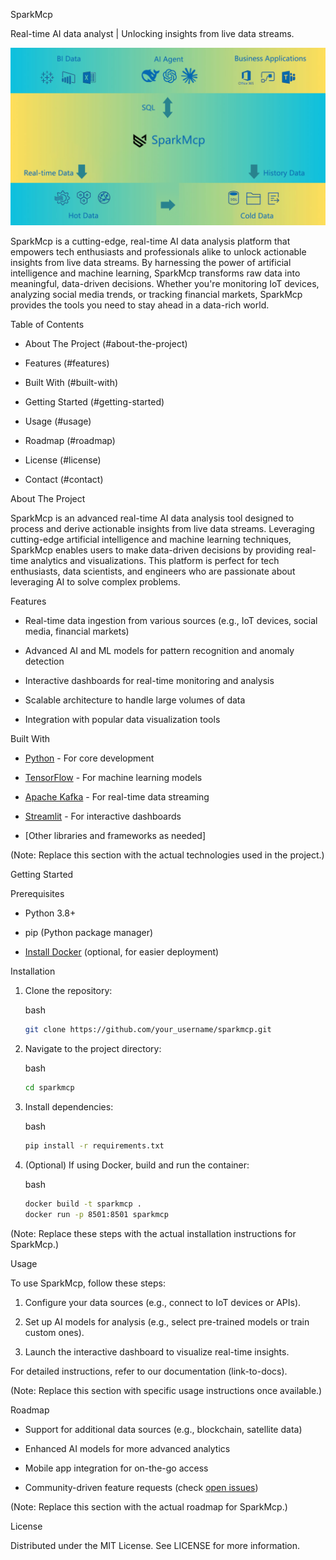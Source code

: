 SparkMcp

Real-time AI data analyst | Unlocking insights from live data streams.

![image](https://github.com/SparkMcp/sparkmcp-main/blob/main/public/images/SparkFlow.png)

SparkMcp is a cutting-edge, real-time AI data analysis platform that empowers tech enthusiasts and professionals alike to unlock actionable insights from live data streams. By harnessing the power of artificial intelligence and machine learning, SparkMcp transforms raw data into meaningful, data-driven decisions. Whether you're monitoring IoT devices, analyzing social media trends, or tracking financial markets, SparkMcp provides the tools you need to stay ahead in a data-rich world.

Table of Contents

- About The Project (#about-the-project)
    
- Features (#features)
    
- Built With (#built-with)
    
- Getting Started (#getting-started)
    
- Usage (#usage)
    
- Roadmap (#roadmap)
    
- License (#license)
    
- Contact (#contact)
    

About The Project

SparkMcp is an advanced real-time AI data analysis tool designed to process and derive actionable insights from live data streams. Leveraging cutting-edge artificial intelligence and machine learning techniques, SparkMcp enables users to make data-driven decisions by providing real-time analytics and visualizations. This platform is perfect for tech enthusiasts, data scientists, and engineers who are passionate about leveraging AI to solve complex problems.

Features

- Real-time data ingestion from various sources (e.g., IoT devices, social media, financial markets)
    
- Advanced AI and ML models for pattern recognition and anomaly detection
    
- Interactive dashboards for real-time monitoring and analysis
    
- Scalable architecture to handle large volumes of data
    
- Integration with popular data visualization tools
    

Built With

- [Python](https://www.python.org/) - For core development
    
- [TensorFlow](https://www.tensorflow.org/) - For machine learning models
    
- [Apache Kafka](https://kafka.apache.org/) - For real-time data streaming
    
- [Streamlit](https://streamlit.io/) - For interactive dashboards
    
- [Other libraries and frameworks as needed]
    

(Note: Replace this section with the actual technologies used in the project.)

Getting Started

Prerequisites

- Python 3.8+
    
- pip (Python package manager)
    
- [Install Docker](https://docs.docker.com/get-docker/) (optional, for easier deployment)
    

Installation

1. Clone the repository:
    
    bash
    
    ```bash
    git clone https://github.com/your_username/sparkmcp.git
    ```
    
2. Navigate to the project directory:
    
    bash
    
    ```bash
    cd sparkmcp
    ```
    
3. Install dependencies:
    
    bash
    
    ```bash
    pip install -r requirements.txt
    ```
    
4. (Optional) If using Docker, build and run the container:
    
    bash
    
    ```bash
    docker build -t sparkmcp .
    docker run -p 8501:8501 sparkmcp
    ```
    

(Note: Replace these steps with the actual installation instructions for SparkMcp.)

Usage

To use SparkMcp, follow these steps:

1. Configure your data sources (e.g., connect to IoT devices or APIs).
    
2. Set up AI models for analysis (e.g., select pre-trained models or train custom ones).
    
3. Launch the interactive dashboard to visualize real-time insights.
    

For detailed instructions, refer to our documentation (link-to-docs).

(Note: Replace this section with specific usage instructions once available.)

Roadmap

- Support for additional data sources (e.g., blockchain, satellite data)
    
- Enhanced AI models for more advanced analytics
    
- Mobile app integration for on-the-go access
    
- Community-driven feature requests (check [open issues](https://github.com/SparkMcp/sparkmcp/issues))
    

(Note: Replace this section with the actual roadmap for SparkMcp.)

License

Distributed under the MIT License. See LICENSE for more information.
